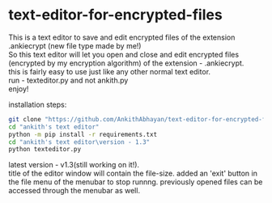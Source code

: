 # text-editor-for-encrypted-files
This is a text editor to save and edit encrypted files of the extension .ankiecrypt (new file type made by me!)  
So this text editor will let you open and close and edit encrypted files (encrypted by my encryption algorithm) of the extension - .ankiecrypt.  
this is fairly easy to use just like any other normal text editor.   
run - texteditor.py and not ankith.py  
enjoy!  

installation steps:
```bash
git clone "https://github.com/AnkithAbhayan/text-editor-for-encrypted-files" "ankith's text editor"
cd "ankith's text editor"
python -m pip install -r requirements.txt
cd "ankith's text editor\version - 1.3"
python texteditor.py
```

latest version - v1.3(still working on it!).    
title of the editor window will contain the file-size.
added an 'exit' button in the file menu of the menubar to stop runnng.
previously opened files can be accessed through the menubar as well.
